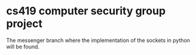 # cs419 computer security group project
The messenger branch where the implementation of the sockets in python will be found.